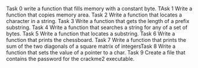 Task 0 write a function that fills memory with a constant byte.
TAsk 1 Write a function that copies memory area.
Task 2 Write a function that locates a character in a string.
Task 3 Write a function that gets the length of a prefix substring.
Task 4 Write a function that searches a string for any of a set of bytes.
Task 5 Write a function that locates a substring.
Task 6 Write a function that prints the chessboard.
Task 7 Write a function that prints the sum of the two diagonals of a square matrix of integersTask 8 Write a function that sets the value of a pointer to a char.
Task 9 Create a file that contains the password for the crackme2 executable.
